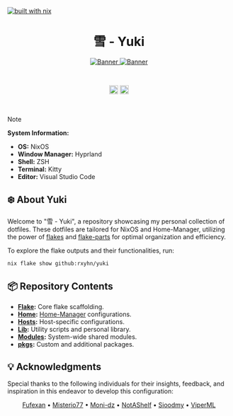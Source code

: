 [![built with nix](https://builtwithnix.org/badge.svg)](https://builtwithnix.org)

<h1 style="text-align: center;">雪 - Yuki</h1>

<p align="center">
  <a href="#">
    <img src="https://github.com/rxyhn/yuki/assets/93292023/3c2eaed6-b0cf-48eb-b9f9-54a2ef412282#gh-light-mode-only" title="Banner"/>
  </a>
  <a href="#">
    <img src="https://github.com/rxyhn/yuki/assets/93292023/ae457d12-b503-436b-9c59-5bf6efea98b1#gh-dark-mode-only" title="Banner"/>
  </a>
</p>

<br>

<p align="center">
  <img src="https://github.com/rxyhn/yuki/actions/workflows/flake-check.yml/badge.svg" alt="Workflow Badge" height="20"/>
  <img src="https://img.shields.io/github/license/rxyhn/yuki" alt="License Badge"  height="20"/>
</p>

<br>

> [!NOTE]
>
> **System Information:**
>
> - **OS:** NixOS
> - **Window Manager:** Hyprland
> - **Shell:** ZSH
> - **Terminal:** Kitty
> - **Editor:** Visual Studio Code

## :snowflake: About Yuki

Welcome to "雪 - Yuki", a repository showcasing my personal collection of dotfiles. These dotfiles are tailored for NixOS and Home-Manager, utilizing the power of [flakes](https://nixos.wiki/wiki/Flakes) and [flake-parts](https://github.com/hercules-ci/flake-parts) for optimal organization and efficiency.

To explore the flake outputs and their functionalities, run:

```sh
nix flake show github:rxyhn/yuki
```

## :package: Repository Contents

- **[Flake](./flake):** Core flake scaffolding.
- **[Home](./home):** [Home-Manager](https://github.com/nix-community/home-manager) configurations.
- **[Hosts](./hosts):** Host-specific configurations.
- **[Lib](./lib):** Utility scripts and personal library.
- **[Modules](./modules):** System-wide shared modules.
- **[pkgs](./pkgs):** Custom and additional packages.

## :bulb: Acknowledgments

Special thanks to the following individuals for their insights, feedback, and inspiration in this endeavor to develop this configuration:

<p align="center">
  <a href="https://github.com/fufexan">Fufexan</a> •
  <a href="https://github.com/Misterio77">Misterio77</a> •
  <a href="https://github.com/moni-dz">Moni-dz</a> •
  <a href="https://github.com/NotAShelf">NotAShelf</a> •
  <a href="https://github.com/sioodmy">Sioodmy</a> •
  <a href="https://github.com/viperml">ViperML </a>
</p>
